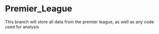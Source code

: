 # Premier_League
This branch will store all data from the premier league, as well as any code used for analysis

